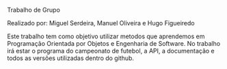 Trabalho de Grupo

Realizado por: Miguel Serdeira, Manuel Oliveira e Hugo Figueiredo

Este trabalho tem como objetivo utilizar metodos que aprendemos em Programação Orientada por Objetos e Engenharia de Software. No trabalho irá estar o programa do campeonato de futebol, a API, a documentação e todos as versões utilizadas dentro do github. 



